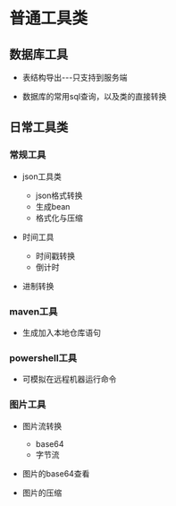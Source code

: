 # 普通工具类

## 数据库工具

* 表结构导出---只支持到服务端

* 数据库的常用sql查询，以及类的直接转换

## 日常工具类

### 常规工具

* json工具类
  
  - json格式转换
  - 生成bean
  - 格式化与压缩

* 时间工具
  
  - 时间戳转换
  - 倒计时

* 进制转换
  
### maven工具

* 生成加入本地仓库语句
  
### powershell工具

* 可模拟在远程机器运行命令
  
### 图片工具

* 图片流转换
  
  - base64
  - 字节流

* 图片的base64查看

* 图片的压缩
